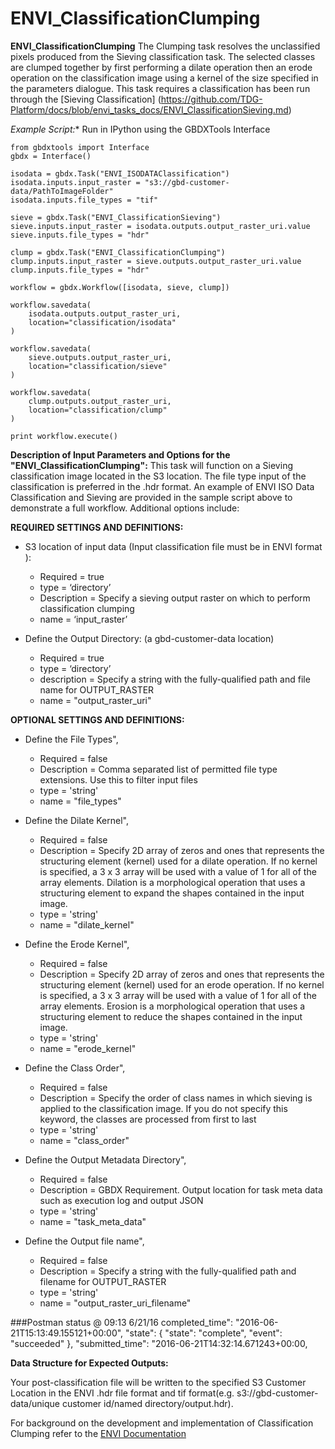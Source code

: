 # ENVI_ClassificationClumping

**ENVI_ClassificationClumping** The Clumping task resolves the unclassified pixels produced from the Sieving classification task.  The selected classes are clumped together by first performing a dilate operation then an erode operation on the classification image using a kernel of the size specified in the parameters dialogue.  This task requires a classification has been run through the [Sieving Classification] (https://github.com/TDG-Platform/docs/blob/envi_tasks_docs/ENVI_ClassificationSieving.md)

*Example Script:** Run in IPython using the GBDXTools Interface

    from gbdxtools import Interface
    gbdx = Interface()
	
    isodata = gbdx.Task("ENVI_ISODATAClassification")
    isodata.inputs.input_raster = "s3://gbd-customer-data/PathToImageFolder"
	isodata.inputs.file_types = "tif"
	
    sieve = gbdx.Task("ENVI_ClassificationSieving")
    sieve.inputs.input_raster = isodata.outputs.output_raster_uri.value
    sieve.inputs.file_types = "hdr"

    clump = gbdx.Task("ENVI_ClassificationClumping")
    clump.inputs.input_raster = sieve.outputs.output_raster_uri.value
    clump.inputs.file_types = "hdr"
	
    workflow = gbdx.Workflow([isodata, sieve, clump])
	
    workflow.savedata(
        isodata.outputs.output_raster_uri,
        location="classification/isodata"
    )
	
    workflow.savedata(
        sieve.outputs.output_raster_uri,
        location="classification/sieve"
    )
	
    workflow.savedata(
        clump.outputs.output_raster_uri,
        location="classification/clump"
    )

    print workflow.execute()
	

**Description of Input Parameters and Options for the "ENVI_ClassificationClumping":**
This task will function on a Sieving classification image located in the S3 location.  The file type input of the classification is preferred in the .hdr format.  An example of ENVI ISO Data Classification and Sieving are provided in the sample script above to demonstrate a full workflow. Additional options include:
	
**REQUIRED SETTINGS AND DEFINITIONS:**

* S3 location of input data (Input classification file must be in ENVI format ):
    * Required = true
    * type = ‘directory’
	* Description = Specify a sieving output raster on which to perform classification clumping 
    * name = ‘input_raster’

* Define the Output Directory: (a gbd-customer-data location)
    * Required = true
    * type = ‘directory’
	* description = Specify a string with the fully-qualified path and file name for OUTPUT_RASTER
    * name = "output_raster_uri"


**OPTIONAL SETTINGS AND DEFINITIONS:**

* Define the File Types",
    * Required = false 
	* Description = Comma separated list of permitted file type extensions. Use this to filter input files
    * type = 'string'
    * name =  "file_types"

* Define the Dilate Kernel",
    * Required = false 
	* Description = Specify 2D array of zeros and ones that represents the structuring element (kernel) used for a dilate operation. If no kernel is specified, a 3 x 3 array will be used with a value of 1 for all of the array elements. Dilation is a morphological operation that uses a structuring element to expand the shapes contained in the input image.
    * type = 'string'
    * name =  "dilate_kernel"
	
* Define the Erode Kernel",
    * Required = false 
	* Description = Specify 2D array of zeros and ones that represents the structuring element (kernel) used for an erode operation. If no kernel is specified, a 3 x 3 array will be used with a value of 1 for all of the array elements. Erosion is a morphological operation that uses a structuring element to reduce the shapes contained in the input image.
    * type = 'string'
    * name =  "erode_kernel"

* Define the Class Order",
    * Required = false 
	* Description = Specify the order of class names in which sieving is applied to the classification image. If you do not specify this keyword, the classes are processed from first to last
    * type = 'string'
    * name =  "class_order"	
	
* Define the Output Metadata Directory",
    * Required = false 
	* Description = GBDX Requirement. Output location for task meta data such as execution log and output JSON
    * type = 'string'
    * name =  "task_meta_data"

* Define the Output file name",
    * Required = false 
	* Description = Specify a string with the fully-qualified path and filename for OUTPUT_RASTER
    * type = 'string'
    * name =  "output_raster_uri_filename"
	
###Postman status @ 09:13 6/21/16
completed_time": "2016-06-21T15:13:49.155121+00:00",
  "state": {
    "state": "complete",
    "event": "succeeded"
  },
  "submitted_time": "2016-06-21T14:32:14.671243+00:00,


**Data Structure for Expected Outputs:**

Your post-classification file will be written to the specified S3 Customer Location in the ENVI .hdr file format and tif format(e.g.  s3://gbd-customer-data/unique customer id/named directory/output.hdr).  


For background on the development and implementation of Classification Clumping refer to the [ENVI Documentation](https://www.harrisgeospatial.com/docs/clumpingclasses.html)

